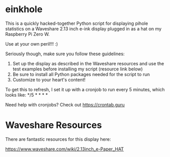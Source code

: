 # einkhole

This is a quickly hacked-together Python script for displaying pihole statistics on a Waveshare 2.13 inch e-ink display plugged in as a hat on my Raspberry Pi Zero W.

Use at your own peril!!! :)

Seriously though, make sure you follow these guidelines:

1. Set up the display as described in the Waveshare resources and use the test examples before installing my script (resource link below)
2. Be sure to install all Python packages needed for the script to run
3. Customize to your heart's content!

To get this to refresh, I set it up with a cronjob to run every 5 minutes, which looks like: */5 * * * *

Need help with cronjobs? Check out https://crontab.guru

# Waveshare Resources
There are fantastic resources for this display here:

https://www.waveshare.com/wiki/2.13inch_e-Paper_HAT


